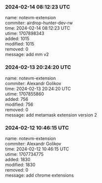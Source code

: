 ### 2024-02-14 08:12:23 UTC
name: notevm-extension  
commiter: airdrop-hunter-dev-rw  
time: 2024-02-14 08:12:23 UTC  
utime: 1707898343  
added: 1015  
modified: 1015  
removed: 0  
message: add mm v2

### 2024-02-13 20:24:20 UTC
name: notevm-extension  
commiter: Alexandr Golikov  
time: 2024-02-13 20:24:20 UTC  
utime: 1707855860  
added: 756  
modified: 756  
removed: 0  
message: add metamask extension version 2

### 2024-02-12 10:46:15 UTC
name: notevm-extension  
commiter: Alexandr Golikov  
time: 2024-02-12 10:46:15 UTC  
utime: 1707734775  
added: 1830  
modified: 1830  
removed: 0  
message: add chrome extensions

